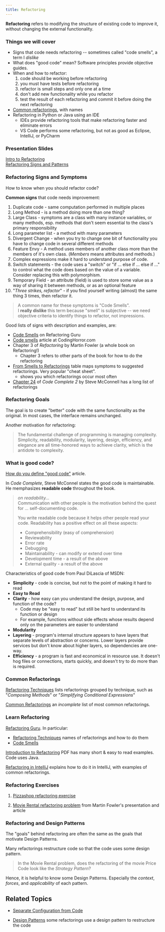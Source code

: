 ```yaml
---
title: Refactoring
---
```


**Refactoring** refers to modifying the structure of existing code to improve it,
without changing the external functionality.

### Things we will cover

* Signs that code needs refactoring -- sometimes called "code smells", a term I *dislike*
* What does "good code" mean?  Software principles provide objective guides.
* When and how to refactor:
  1. code should be working before refactoring
  2. you must have tests before refactoring
  3. refactor is small steps and only one at a time 
  4. don't add new functionality while you refactor
  5. test the result of each refactoring and commit it before doing the next refactoring
* [Common refactorings](Refactoring-guide), with names
* Refactoring in Python or Java using an IDE
  - IDEs provide refactoring tools that make refactoring faster and eliminate errors
  - VS Code performs some refactoring, but not as good as Eclipse, IntelliJ, or PyCharm


### Presentation Slides

[Intro to Refactoring](Refactoring.pdf)    
[Refactoring Signs and Patterns](Refactoring-Patterns.pdf)      


### Refactoring Signs and Symptoms

How to know when you should refactor code?

**Common signs** that code needs improvement:

1. Duplicate code - same computation performed in multiple places
2. Long Method - is a method doing more than one thing?
3. Large Class - symptoms are a class with many instance variables, or many methods, esp. methods that don't seem essential to the class's primary responsibility
4. Long parameter list - a method with many parameters
5. Divergent Change - when you try to change one bit of functionality you have to change code in several different methods
6. Feature Envy - A method uses members of another class more than the members of it's own class. (*Members* means attributes and methods.)
7. Complex expressions make it hard to understand purpose of code.
8. Switch statements - the code uses a "switch" or "if ... else if ... else if ..." to control what the code does based on the value of a variable. Consider replacing this with polymorphism.
9. Temporary Field - an attribute (field) is used to store some value as a way of sharing it between methods, or as an optional feature
10. "*Three strikes, refactor*" - if you find yourself writing (almost) the same thing 3 times, then refactor it.

> A common name for these symptoms is "Code Smells".    
> I **really dislike** this term because "smell" is subjective -- we need objective criteria to identify things to refactor, not impressions.

Good lists of signs with description and examples, are:

* [Code Smells](https://refactoring.guru/refactoring/smells) on Refactoring Guru
* [Code smells](https://blog.codinghorror.com/code-smells/) article at CodingHorror.com
* Chapter 3 of *Refactoring* by Martin Fowler (a whole book on Refactoring!)
  - Chapter 3 refers to other parts of the book for how to do the refactoring
* [From Smells to Refactorings](smells-to-refactorings.pdf) table maps symptoms to suggested refactorings. Very popular "cheat sheet".
  - shows you which refactorings occur most often
* [Chapter 24](/ISP/resources/Refactoring-Code-Complete.pdf) of *Code Complete 2* by Steve McConnell has a long list of refactorings


### Refactoring Goals

The goal is to create "better" code with the same functionality as the original.  In most cases, the interface remains unchanged.

Another motivation for refactoring:

> The fundamental challenge of programming is managing complexity.    
> Simplicity, readability, modularity, layering, design, efficiency, and elegance are all time-honored ways to achieve clarity, which is the antidote to complexity.


### What is good code?

[How do you define "good code"](https://developerzen.com/how-do-you-define-good-code-c8a383c207a4) article. 

In *Code Complete*, Steve McConnel states the good code is maintainable. He memphasizes  **readable code** throughout the book.  

> *on readability...*    
> Communication with other people is the motivation behind the quest for ... self-documenting code.
>
> You write readable code because it helps other people read your code. Readability has a positive effect on all these aspects:
> - Comprehensibility (easy of comprehension)
> - Reviewability
> - Error rate
> - Debugging
> - Maintainability - can modify or extend over time
> - Development time - a result of the above
> - External quality - a result of the above

Characteristics of good code from Paul DiLascia of MSDN:

- **Simplicity** - code is concise, but not to the point of making it hard to read
- **Easy to Read**
- **Clarity** - how easy can you understand the design, purpose, and function of the code?
  - Code may be "easy to read" but still be hard to understand its function or design
  - For example, functions without side effects whose results depend only on the parameters are easier to understand
- **Modularity**
- **Layering** - program's internal structure appears to have layers that separate levels of abstraction or concerns. Lower layers provide services but don't know about higher layers, so dependencies are one-way. 
- **Efficiency** - a program is fast and economical in resource use. It doesn't hog files or connections, starts quickly, and doesn't try to do more than is required.

### Common Refactorings

[Refactoring Techniques](https://refactoring.guru/refactoring/techniques) lists refactorings grouped by technique, such as "*Composing Methods*" or "*Simplifying Conditional Expressions*"

[Common Refactorings](Refactoring-guide) an *incomplete* list of most common refactorings.

### Learn Refactoring

[Refactoring Guru](https://refactoring.guru/refactoring). In particular:
  - [Refactoring Techniques](https://refactoring.guru/refactoring/techniques) names of refactorings and how to do them
  - [Code Smells](https://refactoring.guru/refactoring/smells)

[Introduction to Refactoring](http://www.math.uaa.alaska.edu/~afkjm/csce401/handouts/refactoring.pdf) PDF has many short & easy to read examples. Code uses Java.

[Refactoring in IntelliJ](https://www.jetbrains.com/help/idea/tutorial-introduction-to-refactoring.html#5db90) explains how to do it in IntelliJ, with examples of common refactorings.


### Refactoring Exercises

1. [Pizzashop refactoring exercise](https://github.com/ISP19/pizzashop) 

2. [Movie Rental refactoring problem](https://github.com/jbrucker/movierental) from Martin Fowler's presentation and article


### Refactoring and Design Patterns

The "goals" behind refactoring are often the same as the goals that motivate Design Patterns.

Many refactorings restructure code so that the code uses some design pattern.  

> In the Movie Rental problem, does the refactoring of the movie Price Code look like the *Strategy Pattern*?

Hence, it is helpful to know some Design Patterns. Especially the *context*, *forces*, and *applicability* of each pattern.
 

## Related Topics

* [Separate Configuration from Code](separate-configuration)

* [Design Patterns](https://skeoop.github.io/patterns/) some refactorings use a design pattern to restructure the code
